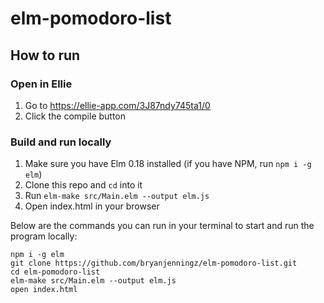 # elm-pomodoro-list

## How to run

### Open in Ellie
1. Go to https://ellie-app.com/3J87ndy745ta1/0
2. Click the compile button

### Build and run locally
1. Make sure you have Elm 0.18 installed (if you have NPM, run `npm i -g elm`)
2. Clone this repo and `cd` into it
3. Run `elm-make src/Main.elm --output elm.js`
4. Open index.html in your browser

Below are the commands you can run in your terminal to start and run the program locally:

```
npm i -g elm
git clone https://github.com/bryanjenningz/elm-pomodoro-list.git
cd elm-pomodoro-list
elm-make src/Main.elm --output elm.js
open index.html
```
